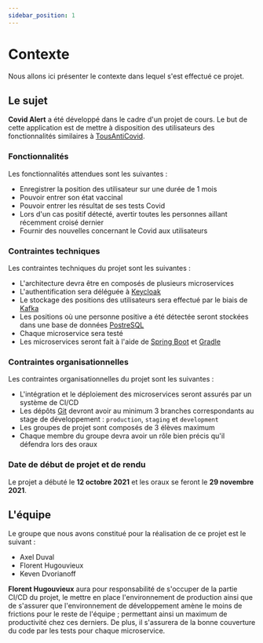 ```yaml
---
sidebar_position: 1
---
```


# Contexte

Nous allons ici présenter le contexte dans lequel s'est effectué ce projet.

## Le sujet

**Covid Alert** a été développé dans le cadre d'un projet de cours. Le but de cette application est de mettre à disposition des utilisateurs des fonctionnalités similaires à [TousAntiCovid](https://bonjour.tousanticovid.gouv.fr/).

### Fonctionnalités

Les fonctionnalités attendues sont les suivantes :
- Enregistrer la position des utilisateur sur une durée de 1 mois
- Pouvoir entrer son état vaccinal
- Pouvoir entrer les résultat de ses tests Covid
- Lors d'un cas positif détecté, avertir toutes les personnes aillant récemment croisé dernier
- Fournir des nouvelles concernant le Covid aux utilisateurs

### Contraintes techniques

Les contraintes techniques du projet sont les suivantes :
- L'architecture devra être en composés de plusieurs microservices
- L'authentification sera déléguée à [Keycloak](https://www.keycloak.org/)
- Le stockage des positions des utilisateurs sera effectué par le biais de [Kafka](https://kafka.apache.org/)
- Les positions où une personne positive a été détectée seront stockées dans une base de données [PostreSQL](https://kafka.apache.org/)
- Chaque microservice sera testé
- Les microservices seront fait à l'aide de [Spring Boot](https://spring.io/projects/spring-boot) et [Gradle](https://gradle.org/)

### Contraintes organisationnelles

Les contraintes organisationnelles du projet sont les suivantes :
- L'intégration et le déploiement des microservices seront assurés par un système de CI/CD
- Les dépôts [Git](https://git-scm.com/) devront avoir au minimum 3 branches correspondants au stage de développement : `production`, `staging` et `development`
- Les groupes de projet sont composés de 3 élèves maximum
- Chaque membre du groupe devra avoir un rôle bien précis qu'il défendra lors des oraux

### Date de début de projet et de rendu

Le projet a débuté le **12 octobre 2021** et les oraux se feront le **29 novembre 2021**.

## L'équipe

Le groupe que nous avons constitué pour la réalisation de ce projet est le suivant :
- Axel Duval
- Florent Hugouvieux
- Keven Dvorianoff

**Florent Hugouvieux** aura pour responsabilité de s'occuper de la partie CI/CD du projet, le mettre en place l'environnement de production ainsi que de s'assurer que l'environnement de développement amène le moins de frictions pour le reste de l'équipe ; permettant ainsi un maximum de productivité chez ces derniers. De plus, il s'assurera de la bonne couverture du code par les tests pour chaque microservice.

